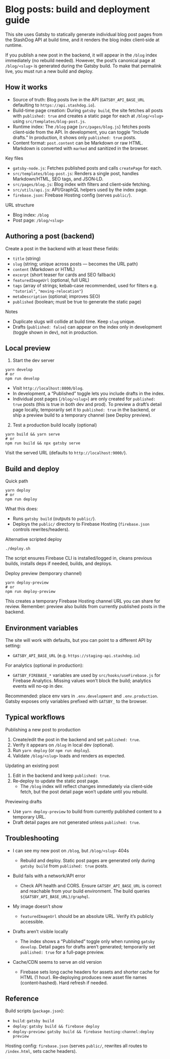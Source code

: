 # Blog posts: build and deployment guide

This site uses Gatsby to statically generate individual blog post pages from the StashDog API at build time, and it renders the blog index client‑side at runtime.

If you publish a new post in the backend, it will appear in the `/blog` index immediately (no rebuild needed). However, the post’s canonical page at `/blog/<slug>` is generated during the Gatsby build. To make that permalink live, you must run a new build and deploy.

## How it works

- Source of truth: Blog posts live in the API (`GATSBY_API_BASE_URL` defaulting to `https://api.stashdog.io`).
- Build-time page creation: During `gatsby build`, the site fetches all posts with `published: true` and creates a static page for each at `/blog/<slug>` using `src/templates/blog-post.js`.
- Runtime index: The `/blog` page (`src/pages/blog.js`) fetches posts client‑side from the API. In development, you can toggle “Include drafts.” In production, it shows only `published: true` posts.
- Content format: `post.content` can be Markdown or raw HTML. Markdown is converted with `marked` and sanitized in the browser.

Key files
- `gatsby-node.js`: Fetches published posts and calls `createPage` for each.
- `src/templates/blog-post.js`: Renders a single post, handles Markdown/HTML, SEO tags, and JSON‑LD.
- `src/pages/blog.js`: Blog index with filters and client‑side fetching.
- `src/utils/api.js`: API/GraphQL helpers used by the index page.
- `firebase.json`: Firebase Hosting config (serves `public/`).

URL structure
- Blog index: `/blog`
- Post page: `/blog/<slug>`

## Authoring a post (backend)

Create a post in the backend with at least these fields:
- `title` (string)
- `slug` (string; unique across posts — becomes the URL path)
- `content` (Markdown or HTML)
- `excerpt` (short teaser for cards and SEO fallback)
- `featuredImageUrl` (optional, full URL)
- `tags` (array of strings; kebab‑case recommended, used for filters e.g. `"tutorial"`, `"moving-relocation"`)
- `metaDescription` (optional; improves SEO)
- `published` (boolean; must be true to generate the static page)

Notes
- Duplicate slugs will collide at build time. Keep `slug` unique.
- Drafts (`published: false`) can appear on the index only in development (toggle shown in dev), not in production.

## Local preview

1) Start the dev server

```
yarn develop
# or
npm run develop
```

- Visit `http://localhost:8000/blog`.
- In development, a “Published” toggle lets you include drafts in the index.
- Individual post pages (`/blog/<slug>`) are only created for `published: true` posts (this is true in both dev and prod). To preview a draft’s detail page locally, temporarily set it to `published: true` in the backend, or ship a preview build to a temporary channel (see Deploy preview).

2) Test a production build locally (optional)

```
yarn build && yarn serve
# or
npm run build && npx gatsby serve
```

Visit the served URL (defaults to `http://localhost:9000/`).

## Build and deploy

Quick path

```
yarn deploy
# or
npm run deploy
```

What this does:
- Runs `gatsby build` (outputs to `public/`).
- Deploys the `public/` directory to Firebase Hosting (`firebase.json` controls rewrites/headers).

Alternative scripted deploy

```
./deploy.sh
```

The script ensures Firebase CLI is installed/logged in, cleans previous builds, installs deps if needed, builds, and deploys.

Deploy preview (temporary channel)

```
yarn deploy-preview
# or
npm run deploy-preview
```

This creates a temporary Firebase Hosting channel URL you can share for review. Remember: preview also builds from currently published posts in the backend.

## Environment variables

The site will work with defaults, but you can point to a different API by setting:
- `GATSBY_API_BASE_URL` (e.g. `https://staging-api.stashdog.io`)

For analytics (optional in production):
- `GATSBY_FIREBASE_*` variables are used by `src/hooks/useFirebase.js` for Firebase Analytics. Missing values won’t block the build; analytics events will no‑op in dev.

Recommended: place env vars in `.env.development` and `.env.production`. Gatsby exposes only variables prefixed with `GATSBY_` to the browser.

## Typical workflows

Publishing a new post to production
1. Create/edit the post in the backend and set `published: true`.
2. Verify it appears on `/blog` in local dev (optional).
3. Run `yarn deploy` (or `npm run deploy`).
4. Validate `/blog/<slug>` loads and renders as expected.

Updating an existing post
1. Edit in the backend and keep `published: true`.
2. Re‑deploy to update the static post page.
   - The `/blog` index will reflect changes immediately via client‑side fetch, but the post detail page won’t update until you rebuild.

Previewing drafts
- Use `yarn deploy-preview` to build from currently published content to a temporary URL.
- Draft detail pages are not generated unless `published: true`.

## Troubleshooting

- I can see my new post on `/blog`, but `/blog/<slug>` 404s
  - Rebuild and deploy. Static post pages are generated only during `gatsby build` from `published: true` posts.

- Build fails with a network/API error
  - Check API health and CORS. Ensure `GATSBY_API_BASE_URL` is correct and reachable from your build environment. The build queries `${GATSBY_API_BASE_URL}/graphql`.

- My image doesn’t show
  - `featuredImageUrl` should be an absolute URL. Verify it’s publicly accessible.

- Drafts aren’t visible locally
  - The index shows a “Published” toggle only when running `gatsby develop`. Detail pages for drafts aren’t generated; temporarily set `published: true` for a full-page preview.

- Cache/CDN seems to serve an old version
  - Firebase sets long cache headers for assets and shorter cache for HTML (1 hour). Re‑deploying produces new asset file names (content‑hashed). Hard refresh if needed.

## Reference

Build scripts (`package.json`):
- `build`: `gatsby build`
- `deploy`: `gatsby build && firebase deploy`
- `deploy-preview`: `gatsby build && firebase hosting:channel:deploy preview`

Hosting config: `firebase.json` (serves `public/`, rewrites all routes to `/index.html`, sets cache headers).
